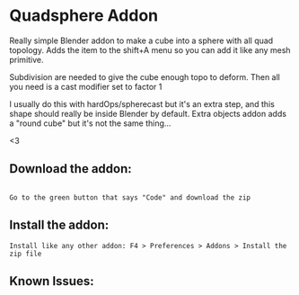 # Quadsphere Addon

Really simple Blender addon to make a cube into a sphere with all quad topology.
Adds the item to the shift+A menu so you can add it like any mesh primitive.

Subdivision are needed to give the cube enough topo to deform.
Then all you need is a cast modifier set to factor 1  

I usually do this with hardOps/spherecast but it's an extra step,
and this shape should really be inside Blender by default.
Extra objects addon adds a "round cube" but it's not the same thing...

<3

## Download the addon:

```

Go to the green button that says "Code" and download the zip

```
## Install the addon:

```
Install like any other addon: F4 > Preferences > Addons > Install the zip file

```

## Known Issues:

